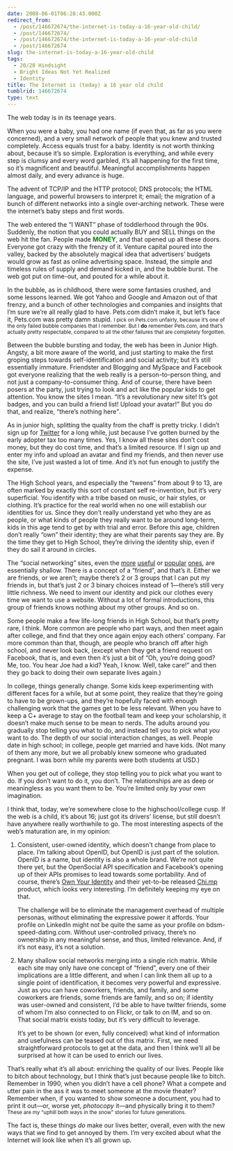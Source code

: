 ```yaml
---
date: 2008-06-01T06:28:43.000Z
redirect_from:
  - /post/146672674/the-internet-is-today-a-16-year-old-child/
  - /post/146672674/
  - /post/146672674/the-internet-is-today-a-16-year-old-child
  - /post/146672674
slug: the-internet-is-today-a-16-year-old-child
tags:
  - 20/20 Hindsight
  - Bright Ideas Not Yet Realized
  - Identity
title: The Internet is (today) a 16 year old child
tumblrid: 146672674
type: text
---
```

<p>The web today is in its teenage years.</p>

<p>When you were a baby, you had one name (if even that, as far as you were concerned), and a very small network of people that you knew and trusted completely.  Access equals trust for a baby.  Identity is not worth thinking about, because it&rsquo;s so simple.  Exploration is everything, and while every step is clumsy and every word garbled, it&rsquo;s all happening for the first time, so it&rsquo;s magnificent and beautiful.  Meaningful accomplishments happen almost daily, and every advance is huge.</p>

<p>The advent of TCP/IP and the HTTP protocol; DNS protocols; the HTML language, and powerful browsers to interpret it; email; the migration of a bunch of different networks into a single over-arching network.  These were the internet&rsquo;s baby steps and first words.</p>

<p>The web entered the &ldquo;I WANT&rdquo; phase of toddlerhood through the 90s.  Suddenly, the notion that you could actually BUY and SELL things on the web hit the fan. People made <strong style="color:green">MONEY</strong>, and that opened up all these doors.  Everyone got crazy with the frenzy of it.  Venture capital poured into the valley, backed by the absolutely magical idea that advertisers&rsquo; budgets would grow as fast as online advertising space.  Instead, the simple and timeless rules of supply and demand kicked in, and the bubble burst.  The web got put on time-out, and pouted for a while about it.</p>

<p>In the bubble, as in childhood, there were some fantasies crushed, and some lessons learned.  We got Yahoo and Google and Amazon out of that frenzy, and a bunch of other technologies and companies and insights that I&rsquo;m sure we&rsquo;re all really glad to have.  Pets.com didn&rsquo;t make it, but let&rsquo;s face it, Pets.com was pretty damn stupid.  <small>I pick on Pets.com unfairly, because it&rsquo;s one of the only failed bubble companies that I remember.  But I <strong>do</strong> remember Pets.com, and that&rsquo;s actually pretty respectable, compared to all the other failures that are completely forgotten.</small></p>

<p>Between the bubble bursting and today, the web has been in Junior High.  Angsty, a bit more aware of the world, and just starting to make the first groping steps towards self-identification and social activity; but it&rsquo;s still essentially immature.  Friendster and Blogging and MySpace and Facebook got everyone realizing that the web really is a person-to-person thing, and not just a company-to-consumer thing.  And of course, there have been posers at the party, just trying to look and act like the popular kids to get attention.  You know the sites I mean.  <q>It&rsquo;s a revolutionary new site!  It&rsquo;s got badges, and you can build a friend list!  Upload your avatar!</q>  But you do that, and realize, <q>there&rsquo;s nothing here</q>.</p>

<p>As in junior high, splitting the quality from the chaff is pretty tricky.  I didn&rsquo;t sign up for <a href="http://twitter.com">Twitter</a> for a long while, just because I&rsquo;ve gotten burned by the early adopter tax too many times.  Yes, I know all these sites don&rsquo;t cost money, but they do cost time, and that&rsquo;s a limited resource.  If I sign up and enter my info and upload an avatar and find my friends, and then never use the site, I&rsquo;ve just wasted a lot of time.  And it&rsquo;s not fun enough to justify the expense.</p>

<p>The High School years, and especially the &ldquo;tweens&rdquo; from about 9 to 13, are often marked by exactly this sort of constant self re-invention, but it&rsquo;s very superficial.  You identify with a tribe based on music, or hair styles, or clothing.  It&rsquo;s practice for the real world when no one will establish our identities for us.  Since they don&rsquo;t really understand yet who they are as people, or what kinds of people they really want to be around long-term, kids in this age tend to get by with trial and error.  Before this age, children don&rsquo;t really &ldquo;own&rdquo; their identity; they are what their parents say they are.  By the time they get to High School, they&rsquo;re driving the identity ship, even if they do sail it around in circles.</p>

<p>The &ldquo;social networking&rdquo; sites, even the <a href="http://linkedin.com">more</a> <a href="http://twitter.com">useful</a> or <a href="http://myspace.com">popular</a> <a href="http://facebook.com">ones</a>, are essentially shallow.  There is a concept of a &ldquo;friend&rdquo;, and that&rsquo;s it.  Either we are friends, or we aren&rsquo;t; maybe there&rsquo;s 2 or 3 groups that I can put my friends in, but that&rsquo;s just 2 or 3 binary choices instead of 1&mdash;there&rsquo;s still very little richness.  We need to invent our identity and pick our clothes every time we want to use a website.  Without a lot of formal introductions, this group of friends knows nothing about my other groups.  And so on.</p>

<p>Some people make a few life-long friends in High School, but that&rsquo;s pretty rare, I think.  More common are people who part ways, and then meet again after college, and find that they once again enjoy each others&rsquo; company.  Far more common than that, though, are people who branch off after high school, and never look back, (except when they get a friend request on Facebook, that is, and even then it&rsquo;s just a bit of <q>Oh, you&rsquo;re doing good?  Me, too.  You hear Joe had a kid? Yeah, I know.  Well, take care!</q> and then they go back to doing their own separate lives again.)</p>

<p>In college, things generally change.  Some kids keep experimenting with different faces for a while, but at some point, they realize that they&rsquo;re going to have to be grown-ups, and they&rsquo;re hopefully faced with enough challenging work that the games get to be less relevant.  When you have to keep a C+ average to stay on the football team and keep your scholarship, it doesn&rsquo;t make much sense to be mean to nerds.  The adults around you gradually stop telling you what to do, and instead tell you to pick what <em>you</em> want to do.  The depth of our social interaction changes, as well.  People date in high school; in college, people get married and have kids.  (Not many of them any more, but we all probably knew someone who graduated pregnant.  I was born while my parents were both students at USD.)</p>

<p>When you get out of college, they stop telling you to pick what you want to do.  If you don&rsquo;t want to do it, you don&rsquo;t.  The relationships are as deep or meaningless as you want them to be.  You&rsquo;re limited only by your own imagination.</p>

<p>I think that, today, we&rsquo;re somewhere close to the highschool/college cusp.  If the web is a child, it&rsquo;s about 16; just got its drivers&rsquo; license, but still doesn&rsquo;t have anywhere really worthwhile to go.  The most interesting aspects of the web&rsquo;s maturation are, in my opinion:</p>

<ol><li>

Consistent, user-owned identity, which doesn&rsquo;t change from place to place.  I&rsquo;m talking about OpenID, but OpenID is just part of the solution.  OpenID is a name, but identity is also a whole brand.  We&rsquo;re not quite there yet, but the OpenSocial API specification and Facebook&rsquo;s opening up of their APIs promises to lead towards some portability.  And of course, there&rsquo;s <a href="http://www.ownyouridentity.com/">Own Your Identity</a> and their yet-to-be released <a href="http://chi.mp">Chi.mp</a> product, which looks very interesting.  I&rsquo;m definitely keeping my eye on that.

The challenge will be to eliminate the management overhead of multiple personas, without eliminating the expressive power it affords.  Your profile on LinkedIn might not be quite the same as your profile on bdsm-speed-dating.com.  Without user-controlled privacy, there&rsquo;s no ownership in any meaningful sense, and thus, limited relevance.  And, if it&rsquo;s not easy, it&rsquo;s not a solution.

</li>
    <li>

Many shallow social networks merging into a single rich matrix.  While each site may only have one concept of &ldquo;friend&rdquo;, every one of their implications are a little different, and when I can link them all up to a single point of identification, it becomes very powerful and expressive.  Just as you can have coworkers, friends, and family, and some coworkers are friends, some friends are family, and so on; if identity was user-owned and consistent, I&rsquo;d be able to have twitter friends, some of whom I&rsquo;m also connected to on Flickr, or talk to on IM, and so on.  That social matrix exists today, but it&rsquo;s very difficult to leverage.

It&rsquo;s yet to be shown (or even, fully conceived) what kind of information and usefulness can be teased out of this matrix.  First, we need straightforward protocols to get at the data, and then I think we&rsquo;ll all be surprised at how it can be used to enrich our lives.

</li>
</ol><p>That&rsquo;s really what it&rsquo;s all about: enriching the quality of our lives.  People like to bitch about technology, but I think that&rsquo;s just because people like to bitch.  Remember in 1990, when you didn&rsquo;t have a cell phone?  What a compete and utter pain in the ass it was to meet someone at the movie theater?  Remember when, if you wanted to show someone a document, you had to print it out&mdash;or, worse yet, <em>photocopy</em> it&mdash;and physically bring it to them?  <small>These are my &ldquo;uphill both ways in the snow&rdquo; stories for future generations.</small></p>

<p>The fact is, these things <em>do</em> make our lives better, overall, even with the new ways that we find to get annoyed by them.  I&rsquo;m very excited about what the Internet will look like when it&rsquo;s all grown up.</p>
